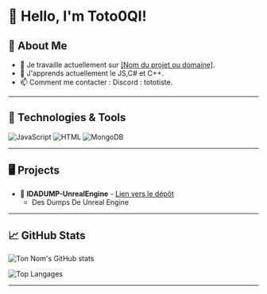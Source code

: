 # 👋 Hello, I'm Toto0QI!

## 🌌 About Me

- 🔭 Je travaille actuellement sur [[Nom du projet ou domaine]](https://github.com/Toto0QI/IDADUMP-UnrealEngine).
- 🌱 J'apprends actuellement le JS,C# et C++.
- 📫 Comment me contacter : Discord : tototiste.

---

## 🚀 Technologies & Tools

<img src="https://img.shields.io/badge/Code-JavaScript-informational?style=flat&logo=javascript&color=2bbc8a" alt="JavaScript" />
<img src="https://img.shields.io/badge/Code-HTML-informational?style=flat&logo=html5&color=2bbc8a" alt="HTML" />
<img src="https://img.shields.io/badge/Database-MongoDB-informational?style=flat&logo=mongodb&color=2bbc8a" alt="MongoDB" />

---

## 🖥️ Projects

- 🌌 **IDADUMP-UnrealEngine** - [Lien vers le dépôt]([https://github.com/tonnom/nuziuki-world](https://github.com/Toto0QI/IDADUMP-UnrealEngine))
  - Des Dumps De Unreal Engine

---

## 📈 GitHub Stats

![Ton Nom's GitHub stats](https://github-readme-stats.vercel.app/api?username=toto0qi&show_icons=true&theme=radical)

![Top Langages](https://github-readme-stats.vercel.app/api/top-langs/?username=toto0qi&layout=compact&theme=radical)

---

